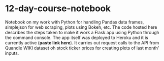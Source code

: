# 12-day-course-notebook

Notebook on my work with Python for handling Pandas data frames, simplejson for web scraping, plots using Bokeh, etc. 
The code hosted here describes the steps taken to make it work a Flask app using Python through the command console. 
The app itself was deployed to Heroku and it is currently active (**paste link here**). It carries out request calls to the API from Quandle WIKI dataset oh stock ticker prices for creating plots of last month' inputs.
